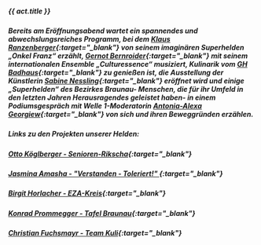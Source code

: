 ##### **{{ act.title }}**

##### Bereits am Eröffnungsabend wartet ein spannendes und abwechslungsreiches Programm, bei dem **[Klaus Ranzenberger](https://www.klaus-ranzenberger-autor.at/){:target="_blank"}** von seinem imaginären Superhelden „Onkel Franz“ erzählt, **[Gernot Bernroider](https://www.gernotbernroider.com/){:target="_blank"}** mit seinem internationalen Ensemble „Culturessence“ musiziert, Kulinarik vom **[GH Badhaus](https://badhaus.at/){:target="_blank"}** zu genießen ist, die Ausstellung der Künstlerin **[Sabine Nessling](https://www.nessling-art.at/){:target="_blank"}** eröffnet wird und einige „Superhelden“ des Bezirkes Braunau- Menschen, die für ihr Umfeld in den letzten Jahren Herausragendes geleistet haben- in einem Podiumsgespräch mit Welle 1-Moderatorin **[Antonia-Alexa Georgiew](https://www.antoniageorgiew.at/){:target="_blank"}** von sich und ihren Beweggründen erzählen.

##### Links zu den Projekten unserer Helden:
##### **[Otto Köglberger - Senioren-Rikscha](https://www.meinbezirk.at/braunau/c-lokales/mit-der-rikscha-gehts-durch-mattighofen_a5160700){:target="_blank"}**
##### **[Jasmina Amasha - "Verstanden - Toleriert!" ](https://www.verstanden-toleriert.at/){:target="_blank"}**
##### **[Birgit Horlacher - EZA-Kreis](https://www.dioezese-linz.at/pfarre/4220/pfarre/gruppierungen/ezakreis){:target="_blank"}**
##### **[Konrad Prommegger - Tafel Braunau](https://www.tafel-braunau.info/){:target="_blank"}**
##### **[Christian Fuchsmayr - Team Kuli](https://www.kulturlandimpulse.at/){:target="_blank"}**
